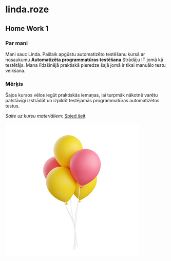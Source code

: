 # linda.roze
## Home Work 1
### Par mani
Mani sauc Linda. Pašlaik apgūstu automatizēto testēšanu kursā ar nosaukumu **Automatizēta programmatūras testēšana**
Strādāju IT jomā kā testētājs. Mana līdzšinējā praktiskā pieredze šajā jomā ir tikai manuālo testu veikšana.
### Mērķis
Šajos kursos vēlos iegūt praktiskās iemaņas, lai turpmāk nākotnē varētu patstāvīgi izstrādāt un izpildīt testējamās programmatūras automatizētos testus.

*Saite uz kursu materiāliem:* [Spied šeit](https://edu.lu.lv/mod/page/view.php?id=75415)

![Viena bilde](img/balons.jpg)